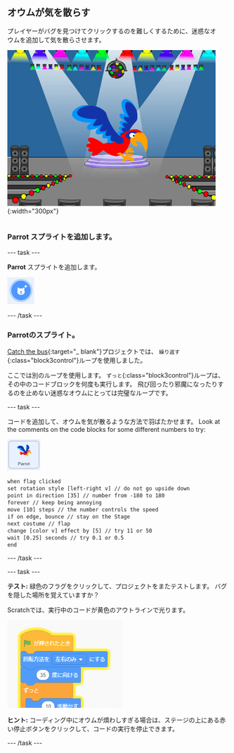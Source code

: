 ## オウムが気を散らす

<div style="display: flex; flex-wrap: wrap">
<div style="flex-basis: 200px; flex-grow: 1; margin-right: 15px;">
プレイヤーがバグを見つけてクリックするのを難しくするために、迷惑なオウムを追加して気を散らさせます。 
</div>
<div>

![ステージ上のカラフルなオウム。](images/parrot-distraction.png){:width="300px"}

</div>
</div>

### **Parrot** スプライトを追加します。

--- task ---

**Parrot** スプライトを追加します。

![「スプライトを選ぶ」アイコン。](images/sprite-button.png)

--- /task ---

### Parrotのスプライト。

[Catch the bus](https://projects.raspberrypi.org/en/projects/catch-the-bus){:target="_ blank"}プロジェクトでは、 `繰り返す`{:class="block3control"}ループを使用しました。

ここでは別のループを使用します。 `ずっと`{:class="block3control"}ループは、その中のコードブロックを何度も実行します。 飛び回ったり邪魔になったりするのを止めない迷惑なオウムにとっては完璧なループです。

--- task ---

コードを追加して、オウムを気が散るような方法で羽ばたかせます。 Look at the comments on the code blocks for some different numbers to try:

![Parrotのスプライト。](images/parrot-sprite.png)


```blocks3
when flag clicked
set rotation style [left-right v] // do not go upside down
point in direction [35] // number from -180 to 180
forever // keep being annoying
move [10] steps // the number controls the speed
if on edge, bounce // stay on the Stage
next costume // flap
change [color v] effect by [5] // try 11 or 50
wait [0.25] seconds // try 0.1 or 0.5
end
```

--- /task ---

--- task ---

**テスト:** 緑色のフラグをクリックして、プロジェクトをまたテストします。 バグを隠した場所を覚えていますか？

Scratchでは、実行中のコードが黄色のアウトラインで光ります。

![](images/running-code.png)

**ヒント:** コーディング中にオウムが煩わしすぎる場合は、ステージの上にある赤い停止ボタンをクリックして、コードの実行を停止できます。

--- /task ---

